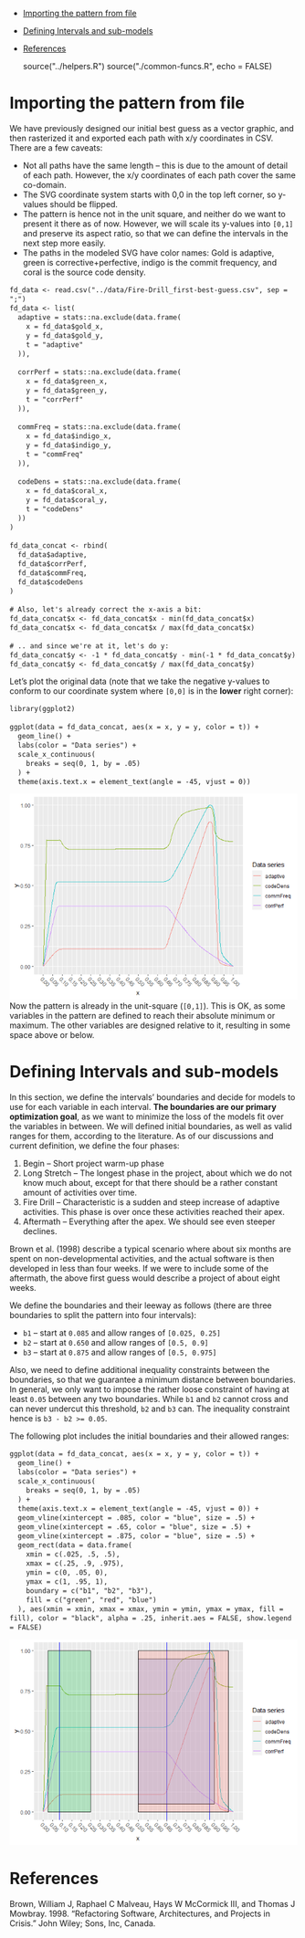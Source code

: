 -   [Importing the pattern from file](#importing-the-pattern-from-file)
-   [Defining Intervals and
    sub-models](#defining-intervals-and-sub-models)
-   [References](#references)

    source("../helpers.R")
    source("./common-funcs.R", echo = FALSE)

Importing the pattern from file
===============================

We have previously designed our initial best guess as a vector graphic,
and then rasterized it and exported each path with x/y coordinates in
CSV. There are a few caveats:

-   Not all paths have the same length – this is due to the amount of
    detail of each path. However, the x/y coordinates of each path cover
    the same co-domain.
-   The SVG coordinate system starts with 0,0 in the top left corner, so
    y-values should be flipped.
-   The pattern is hence not in the unit square, and neither do we want
    to present it there as of now. However, we will scale its y-values
    into `[0,1]` and preserve its aspect ratio, so that we can define
    the intervals in the next step more easily.
-   The paths in the modeled SVG have color names: Gold is adaptive,
    green is corrective+perfective, indigo is the commit frequency, and
    coral is the source code density.

<!-- -->

    fd_data <- read.csv("../data/Fire-Drill_first-best-guess.csv", sep = ";")
    fd_data <- list(
      adaptive = stats::na.exclude(data.frame(
        x = fd_data$gold_x,
        y = fd_data$gold_y,
        t = "adaptive"
      )),
      
      corrPerf = stats::na.exclude(data.frame(
        x = fd_data$green_x,
        y = fd_data$green_y,
        t = "corrPerf"
      )),
      
      commFreq = stats::na.exclude(data.frame(
        x = fd_data$indigo_x,
        y = fd_data$indigo_y,
        t = "commFreq"
      )),
      
      codeDens = stats::na.exclude(data.frame(
        x = fd_data$coral_x,
        y = fd_data$coral_y,
        t = "codeDens"
      ))
    )

    fd_data_concat <- rbind(
      fd_data$adaptive,
      fd_data$corrPerf,
      fd_data$commFreq,
      fd_data$codeDens
    )

    # Also, let's already correct the x-axis a bit:
    fd_data_concat$x <- fd_data_concat$x - min(fd_data_concat$x)
    fd_data_concat$x <- fd_data_concat$x / max(fd_data_concat$x)

    # .. and since we're at it, let's do y:
    fd_data_concat$y <- -1 * fd_data_concat$y - min(-1 * fd_data_concat$y)
    fd_data_concat$y <- fd_data_concat$y / max(fd_data_concat$y)

Let’s plot the original data (note that we take the negative y-values to
conform to our coordinate system where `[0,0]` is in the **lower** right
corner):

    library(ggplot2)

    ggplot(data = fd_data_concat, aes(x = x, y = y, color = t)) +
      geom_line() +
      labs(color = "Data series") +
      scale_x_continuous(
        breaks = seq(0, 1, by = .05)
      ) +
      theme(axis.text.x = element_text(angle = -45, vjust = 0))

![](fire-drill-model_files/figure-markdown_strict/unnamed-chunk-3-1.png)
Now the pattern is already in the unit-square (`[0,1]`). This is OK, as
some variables in the pattern are defined to reach their absolute
minimum or maximum. The other variables are designed relative to it,
resulting in some space above or below.

Defining Intervals and sub-models
=================================

In this section, we define the intervals’ boundaries and decide for
models to use for each variable in each interval. **The boundaries are
our primary optimization goal**, as we want to minimize the loss of the
models fit over the variables in between. We will defined initial
boundaries, as well as valid ranges for them, according to the
literature. As of our discussions and current definition, we define the
four phases:

1.  Begin – Short project warm-up phase
2.  Long Stretch – The longest phase in the project, about which we do
    not know much about, except for that there should be a rather
    constant amount of activities over time.
3.  Fire Drill – Characteristic is a sudden and steep increase of
    adaptive activities. This phase is over once these activities
    reached their apex.
4.  Aftermath – Everything after the apex. We should see even steeper
    declines.

Brown et al. (1998) describe a typical scenario where about six months
are spent on non-developmental activities, and the actual software is
then developed in less than four weeks. If we were to include some of
the aftermath, the above first guess would describe a project of about
eight weeks.

We define the boundaries and their leeway as follows (there are three
boundaries to split the pattern into four intervals):

-   `b1` – start at `0.085` and allow ranges of `[0.025, 0.25]`
-   `b2` – start at `0.650` and allow ranges of `[0.5, 0.9]`
-   `b3` – start at `0.875` and allow ranges of `[0.5, 0.975]`

Also, we need to define additional inequality constraints between the
boundaries, so that we guarantee a minimum distance between boundaries.
In general, we only want to impose the rather loose constraint of having
at least `0.05` between any two boundaries. While `b1` and `b2` cannot
cross and can never undercut this threshold, `b2` and `b3` can. The
inequality constraint hence is `b3 - b2 >= 0.05`.

The following plot includes the initial boundaries and their allowed
ranges:

    ggplot(data = fd_data_concat, aes(x = x, y = y, color = t)) +
      geom_line() +
      labs(color = "Data series") +
      scale_x_continuous(
        breaks = seq(0, 1, by = .05)
      ) +
      theme(axis.text.x = element_text(angle = -45, vjust = 0)) +
      geom_vline(xintercept = .085, color = "blue", size = .5) +
      geom_vline(xintercept = .65, color = "blue", size = .5) +
      geom_vline(xintercept = .875, color = "blue", size = .5) +
      geom_rect(data = data.frame(
        xmin = c(.025, .5, .5),
        xmax = c(.25, .9, .975),
        ymin = c(0, .05, 0),
        ymax = c(1, .95, 1),
        boundary = c("b1", "b2", "b3"),
        fill = c("green", "red", "blue")
      ), aes(xmin = xmin, xmax = xmax, ymin = ymin, ymax = ymax, fill = fill), color = "black", alpha = .25, inherit.aes = FALSE, show.legend = FALSE)

![](fire-drill-model_files/figure-markdown_strict/unnamed-chunk-4-1.png)

References
==========

Brown, William J, Raphael C Malveau, Hays W McCormick III, and Thomas J
Mowbray. 1998. “Refactoring Software, Architectures, and Projects in
Crisis.” John Wiley; Sons, Inc, Canada.
